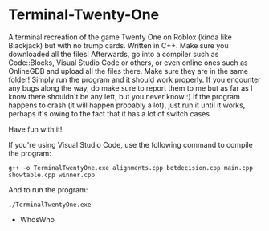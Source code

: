 # Terminal-Twenty-One
A terminal recreation of the game Twenty One on Roblox (kinda like Blackjack) but with no trump cards. Written in C++.
Make sure you downloaded all the files! Afterwards, go into a compiler such as Code::Blocks, Visual Studio Code or others, or even online ones such as OnlineGDB and upload all the files there. Make sure they are in the same folder! Simply run the program and it should work properly. If you encounter any bugs along the way, do make sure to report them to me but as far as I know there shouldn't be any left, but you never know :)
If the program happens to crash (it will happen probably a lot), just run it until it works, perhaps it's owing to the fact that it has a lot of switch cases 

Have fun with it!

If you're using Visual Studio Code, use the following command to compile the program:

```
g++ -o TerminalTwentyOne.exe alignments.cpp botdecision.cpp main.cpp showtable.cpp winner.cpp
```

And to run the program:
```
./TerminalTwentyOne.exe
```



- WhosWho
